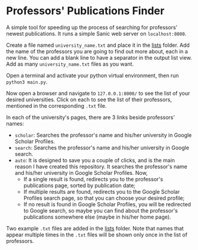 # Professors' Publications Finder

A simple tool for speeding up the process of searching for professors' newest publications. It runs a simple Sanic web server on `localhost:8000`.

Create a file named `university_name.txt` and place it in the [lists](./lists) folder. Add the name of the professors you are going to find out more about, each in a new line. You can add a blank line to have a separator in the output list view. Add as many `university_name.txt` files as you want.

Open a terminal and activate your python virtual environment, then run `python3 main.py`.

Now open a browser and navigate to `127.0.0.1:8000/` to see the list of your desired universities. Click on each to see the list of their professors, mentioned in the corresponding `.txt` file.

In each of the university's pages, there are 3 links beside professors' names:
- `scholar`: Searches the professor's name and his/her university in Google Scholar Profiles.
- `search`: Searches the professor's name and his/her university in Google search.
- `auto`: It is designed to save you a couple of clicks, and is the main reason I have created this repository. It searches the professor's name and his/her university in Google Scholar Profiles. Now,
  - If a single result is found, redirects you to the professor's publications page, sorted by publication date;
  - If multiple results are found, redirects you to the Google Scholar Profiles search page, so that you can choose your desired profile;
  - If no result is found in Google Scholar Profiles, you will be redirected to Google search, so maybe you can find about the professor's publications somewhere else (maybe in his/her home page).

Two example `.txt` files are added in the [lists](./lists) folder. Note that names that appear multiple times in the `.txt` files will be shown only once in the list of professors.
